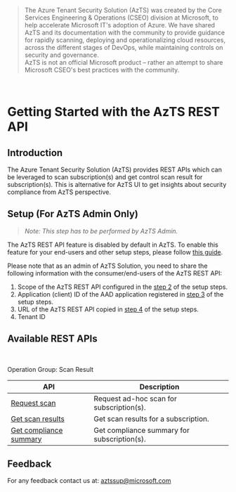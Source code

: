 > The Azure Tenant Security Solution (AzTS) was created by the Core Services Engineering & Operations (CSEO) division at Microsoft, to help accelerate Microsoft IT's adoption of Azure. We have shared AzTS and its documentation with the community to provide guidance for rapidly scanning, deploying and operationalizing cloud resources, across the different stages of DevOps, while maintaining controls on security and governance.
<br>AzTS is not an official Microsoft product – rather an attempt to share Microsoft CSEO's best practices with the community.

<br/>

# Getting Started with the AzTS REST API 

## Introduction

The Azure Tenant Security Solution (AzTS) provides REST APIs which can be leveraged to scan subscription(s) and get control scan result for subscription(s). This is alternative for AzTS UI to get insights about security compliance from AzTS perspective. 

## Setup (For AzTS Admin Only)

> _Note: This step has to be performed by AzTS Admin._

The AzTS REST API feature is disabled by default in AzTS. To enable this feature for your end-users and other setup steps, please follow [this guide](./Setup.md#azts-rest-api-setup---step-by-step).

Please note that as an admin of AzTS Solution, you need to share the following information with the consumer/end-users of the AzTS REST API:

1. Scope of the AzTS REST API configured in the [step 2](Setup.md#step-2-of-4-steps-to-configure-azts-webapis-azure-active-directory-aad-application-to-access-azts-rest-api) of the setup steps.
2. Application (client) ID of the AAD application registered in [step 3](Setup.md#step-3-of-4-optional-register-a-fresh-azure-active-directory-aad-application-to-access-azts-rest-api) of the setup steps.
3. URL of the AzTS REST API copied in [step 4](Setup.md#step-4-of-4-get-azts-webapi-url) of the setup steps.
4. Tenant ID


## Available REST APIs

<br> 

Operation Group: Scan Result

|API|Description|
|----|----|
| [Request scan](./Scan%20Result%20APIs/Request%20Scan.md#request-scan---post) |Request ad-hoc scan for subscription(s).|
| [Get scan results](./Scan%20Result%20APIs/Get%20Scan%20Results.md#get-scan-results---post) | Get scan results for a subscription.|
| [Get compliance summary](./Scan%20Result%20APIs/Get%20Compliance%20Summary.md#get-compliance-summary---post) | Get compliance summary for subscription(s).|

## Feedback

For any feedback contact us at: aztssup@microsoft.com 
